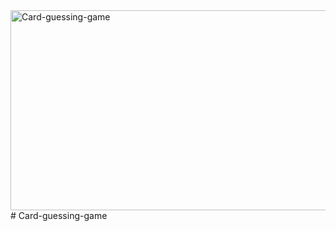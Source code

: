 <img src="https://socialify.git.ci/SANEH2015/Card-guessing-game/image?language=1&owner=1&name=1&stargazers=1&theme=Light" alt="Card-guessing-game" width="640" height="320" />
# Card-guessing-game

